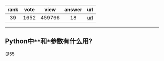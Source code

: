 
| rank | vote | view | answer | url |
|:-:|:-:|:-:|:-:|:-:|
|39|1652|459766|18| [url](http://stackoverflow.com/questions/36901/what-does-double-star-asterisk-and-star-asterisk-do-for-parameters) |
***

## Python中`**`和`*`参数有什么用?

见55